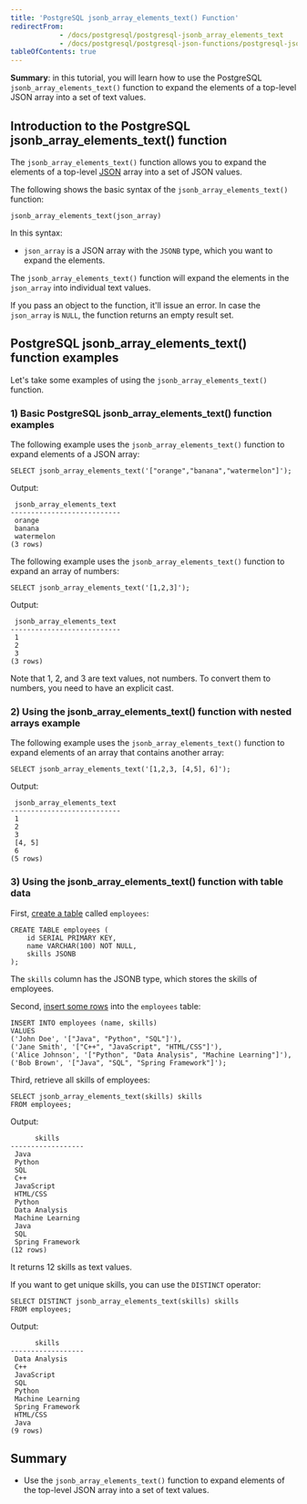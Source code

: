 ```yaml
---
title: 'PostgreSQL jsonb_array_elements_text() Function'
redirectFrom:
            - /docs/postgresql/postgresql-jsonb_array_elements_text 
            - /docs/postgresql/postgresql-json-functions/postgresql-jsonb_array_elements_text/
tableOfContents: true
---
```


**Summary**: in this tutorial, you will learn how to use the PostgreSQL `jsonb_array_elements_text()` function to expand the elements of a top-level JSON array into a set of text values.

## Introduction to the PostgreSQL jsonb_array_elements_text() function

The `jsonb_array_elements_text()` function allows you to expand the elements of a top-level [JSON](/docs/postgresql/postgresql-json) array into a set of JSON values.

The following shows the basic syntax of the `jsonb_array_elements_text()` function:

```
jsonb_array_elements_text(json_array)
```

In this syntax:

- `json_array` is a JSON array with the `JSONB` type, which you want to expand the elements.

The `jsonb_array_elements_text()` function will expand the elements in the `json_array` into individual text values.

If you pass an object to the function, it'll issue an error. In case the `json_array` is `NULL`, the function returns an empty result set.

## PostgreSQL jsonb_array_elements_text() function examples

Let's take some examples of using the `jsonb_array_elements_text()` function.

### 1) Basic PostgreSQL jsonb_array_elements_text() function examples

The following example uses the `jsonb_array_elements_text()` function to expand elements of a JSON array:

```
SELECT jsonb_array_elements_text('["orange","banana","watermelon"]');
```

Output:

```
 jsonb_array_elements_text
---------------------------
 orange
 banana
 watermelon
(3 rows)
```

The following example uses the `jsonb_array_elements_text()` function to expand an array of numbers:

```
SELECT jsonb_array_elements_text('[1,2,3]');
```

Output:

```
 jsonb_array_elements_text
---------------------------
 1
 2
 3
(3 rows)
```

Note that 1, 2, and 3 are text values, not numbers. To convert them to numbers, you need to have an explicit cast.

### 2) Using the jsonb_array_elements_text() function with nested arrays example

The following example uses the `jsonb_array_elements_text()` function to expand elements of an array that contains another array:

```
SELECT jsonb_array_elements_text('[1,2,3, [4,5], 6]');
```

Output:

```
 jsonb_array_elements_text
---------------------------
 1
 2
 3
 [4, 5]
 6
(5 rows)
```

### 3) Using the jsonb_array_elements_text() function with table data

First, [create a table](/docs/postgresql/postgresql-create-table) called `employees`:

```
CREATE TABLE employees (
    id SERIAL PRIMARY KEY,
    name VARCHAR(100) NOT NULL,
    skills JSONB
);
```

The `skills` column has the JSONB type, which stores the skills of employees.

Second, [insert some rows](/docs/postgresql/postgresql-insert-multiple-rows) into the `employees` table:

```
INSERT INTO employees (name, skills)
VALUES
('John Doe', '["Java", "Python", "SQL"]'),
('Jane Smith', '["C++", "JavaScript", "HTML/CSS"]'),
('Alice Johnson', '["Python", "Data Analysis", "Machine Learning"]'),
('Bob Brown', '["Java", "SQL", "Spring Framework"]');
```

Third, retrieve all skills of employees:

```
SELECT jsonb_array_elements_text(skills) skills
FROM employees;
```

Output:

```
      skills
------------------
 Java
 Python
 SQL
 C++
 JavaScript
 HTML/CSS
 Python
 Data Analysis
 Machine Learning
 Java
 SQL
 Spring Framework
(12 rows)
```

It returns 12 skills as text values.

If you want to get unique skills, you can use the `DISTINCT` operator:

```
SELECT DISTINCT jsonb_array_elements_text(skills) skills
FROM employees;
```

Output:

```
      skills
------------------
 Data Analysis
 C++
 JavaScript
 SQL
 Python
 Machine Learning
 Spring Framework
 HTML/CSS
 Java
(9 rows)
```

## Summary

- Use the `jsonb_array_elements_text()` function to expand elements of the top-level JSON array into a set of text values.
